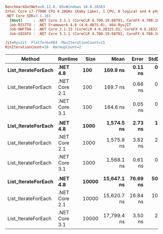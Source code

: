 ``` ini

BenchmarkDotNet=v0.12.0, OS=Windows 10.0.18363
Intel Core i7-7700K CPU 4.20GHz (Kaby Lake), 1 CPU, 8 logical and 4 physical cores
.NET Core SDK=3.1.101
  [Host]     : .NET Core 3.1.1 (CoreCLR 4.700.19.60701, CoreFX 4.700.19.60801), X64 RyuJIT
  Job-RISTTO : .NET Framework 4.8 (4.8.4075.0), X64 RyuJIT
  Job-OWFTDA : .NET Core 2.1.15 (CoreCLR 4.6.28325.01, CoreFX 4.6.28327.02), X64 RyuJIT
  Job-GIGXFX : .NET Core 3.1.1 (CoreCLR 4.700.19.60701, CoreFX 4.700.19.60801), X64 RyuJIT

Jit=RyuJit  Platform=X64  MaxIterationCount=15  
MinIterationCount=10  WarmupCount=2  

```
|              Method |       Runtime |  Size |        Mean |    Error |   StdDev | Ratio |
|-------------------- |-------------- |------ |------------:|---------:|---------:|------:|
| **List_IterateForEach** |      **.NET 4.8** |   **100** |    **169.9 ns** |  **0.11 ns** |  **0.07 ns** |  **1.00** |
| List_IterateForEach | .NET Core 2.1 |   100 |    169.7 ns |  0.66 ns |  0.39 ns |  1.00 |
| List_IterateForEach | .NET Core 3.1 |   100 |    164.6 ns |  0.05 ns |  0.03 ns |  0.97 |
|                     |               |       |             |          |          |       |
| **List_IterateForEach** |      **.NET 4.8** |  **1000** |  **1,574.5 ns** |  **2.73 ns** |  **1.81 ns** |  **1.00** |
| List_IterateForEach | .NET Core 2.1 |  1000 |  1,575.8 ns |  3.82 ns |  2.27 ns |  1.00 |
| List_IterateForEach | .NET Core 3.1 |  1000 |  1,568.1 ns |  0.61 ns |  0.40 ns |  1.00 |
|                     |               |       |             |          |          |       |
| **List_IterateForEach** |      **.NET 4.8** | **10000** | **15,647.1 ns** | **76.69 ns** | **50.72 ns** |  **1.00** |
| List_IterateForEach | .NET Core 2.1 | 10000 | 15,620.7 ns | 16.84 ns | 10.02 ns |  1.00 |
| List_IterateForEach | .NET Core 3.1 | 10000 | 17,799.4 ns |  3.50 ns |  2.32 ns |  1.14 |
